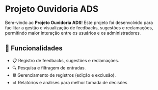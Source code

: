 # Projeto Ouvidoria ADS

Bem-vindo ao **Projeto Ouvidoria ADS**! Este projeto foi desenvolvido para facilitar a gestão e visualização de feedbacks, sugestões e reclamações, permitindo maior interação entre os usuários e os administradores.

## 🚀 Funcionalidades

- 📋 Registro de feedbacks, sugestões e reclamações.
- 🔍 Pesquisa e filtragem de entradas.
- 🗑️ Gerenciamento de registros (edição e exclusão).
- 📊 Relatórios e análises para melhor tomada de decisões.
